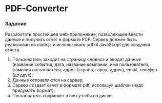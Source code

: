 # PDF-Converter
### Задание
Разработать простейшее web-приложение, позволяющее ввести данные и получить отчет в формате PDF. Сервер должен быть реализован на node.js и использовать pdfkit JavaScript для создания отчета.
1. Пользователь заходит на страницу сервиса и вводит данные (название события, дата, название компании, имя пользователя, фамилия пользователя, адрес (страна, город, адрес), email, телефон (до двух);
2. Данные отправляются на сервер;
3. Сервер создает отчет в формате pdf, используя шаблон (надо придумать формат);
4. Пользователь сохраняет отчет у себя на диске

